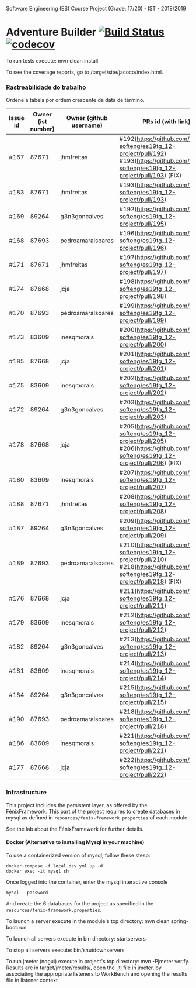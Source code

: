 Software Engineering (ES) Course Project (Grade: 17/20) - IST - 2018/2019

# Adventure Builder [![Build Status](https://travis-ci.com/tecnico-softeng/es19tg_12-project.svg?token=xDPBAaQ2epnFt9PRstYY&branch=develop)](https://travis-ci.com/tecnico-softeng/es19tg_12-project)[![codecov](https://codecov.io/gh/tecnico-softeng/es19tg_12-project/branch/develop/graph/badge.svg?token=bB74DA0VHo)](https://codecov.io/gh/tecnico-softeng/es19tg_12-project)

To run tests execute: mvn clean install

To see the coverage reports, go to <module name>/target/site/jacoco/index.html.

### Rastreabilidade do trabalho

Ordene a tabela por ordem crescente da data de término.

|   Issue id | Owner (ist number)      | Owner (github username) | PRs id (with link)                         |            Date    |  
| ---------- | ----------------------- | ----------------------- | -------------------                        | ------------------ |
|   #167     |        87671            |     jhmfreitas          | #192(https://github.com/tecnico-softeng/es19tg_12-project/pull/192)  #193(https://github.com/tecnico-softeng/es19tg_12-project/pull/193) (FIX)|24/04/2019 |
|    #183    |      87671          |   jhmfreitas                |#193(https://github.com/tecnico-softeng/es19tg_12-project/pull/193)   |    01/05/2019    |
|   #169     |      89264              |     g3n3goncalves       | #192(https://github.com/tecnico-softeng/es19tg_12-project/pull/195)   |    01/05/2019    |
|   #168     |       87693             |   pedroamaralsoares     |#196(https://github.com/tecnico-softeng/es19tg_12-project/pull/196)  |    04/05/2019      |
|   #171     |       87671             |         jhmfreitas      |#197(https://github.com/tecnico-softeng/es19tg_12-project/pull/197)   |         04/05/2019           |
|   #174     |      87668              |     jcja          		 | #198(https://github.com/tecnico-softeng/es19tg_12-project/pull/198)                                           |    06/05/2019         |
|   #170     |       87693             |   pedroamaralsoares     | #199(https://github.com/tecnico-softeng/es19tg_12-project/pull/199)|   06/05/2019     |
|   #173     |      83609              |     inesqmorais   		 | #200(https://github.com/tecnico-softeng/es19tg_12-project/pull/200)                                           |    07/05/2019         |
|   #185     |      87668              |     jcja          		 | #201(https://github.com/tecnico-softeng/es19tg_12-project/pull/201)                                           |    07/05/2019         |               
|   #175     |      83609              |     inesqmorais   		 | #202(https://github.com/tecnico-softeng/es19tg_12-project/pull/202)                                           |    07/05/2019         |
|   #172     |      89264              |     g3n3goncalves       | #203(https://github.com/tecnico-softeng/es19tg_12-project/pull/203)   |    08/05/2019    |
|   #178     |      87668              |     jcja          		 | #205(https://github.com/tecnico-softeng/es19tg_12-project/pull/205) #206(https://github.com/tecnico-softeng/es19tg_12-project/pull/206) (FIX) |    09/05/2019         |
|   #180     |      83609              |     inesqmorais   		 | #207(https://github.com/tecnico-softeng/es19tg_12-project/pull/207)                                           |    09/05/2019         |
|   #188     |        87671            |         jhmfreitas      | #208(https://github.com/tecnico-softeng/es19tg_12-project/pull/208)   |    09/05/2019   |
|   #187     |      89264              |     g3n3goncalves       | #209(https://github.com/tecnico-softeng/es19tg_12-project/pull/209)   |    09/05/2019    |
|   #189     |      87693              |  pedroamaralsoares      | #210(https://github.com/tecnico-softeng/es19tg_12-project/pull/210) #218(https://github.com/tecnico-softeng/es19tg_12-project/pull/218) (FIX) |    10/05/2019      |
|   #176     |      87668              |     jcja          		 | #211(https://github.com/tecnico-softeng/es19tg_12-project/pull/211)                                           |    10/05/2019         |
|   #179     |      83609              |     inesqmorais   		 | #212(https://github.com/tecnico-softeng/es19tg_12-project/pull/212)                                           |    10/05/2019         |
|   #182     |      89264              |     g3n3goncalves       | #213(https://github.com/tecnico-softeng/es19tg_12-project/pull/213)   |    10/05/2019    |
|   #181     |      83609              |     inesqmorais   		 | #214(https://github.com/tecnico-softeng/es19tg_12-project/pull/214)                                           |    10/05/2019         |
|   #184     |      89264              |     g3n3goncalves       | #215(https://github.com/tecnico-softeng/es19tg_12-project/pull/215)   |    10/05/2019    |
|   #190     |      87693              |  pedroamaralsoares      | #218(https://github.com/tecnico-softeng/es19tg_12-project/pull/218) |   10/05/2019    |
|   #186     |      83609              |  	 inesqmorais         | #221(https://github.com/tecnico-softeng/es19tg_12-project/pull/221) |   10/05/2019    |
|   #177     |      87668              |     jcja          		 | #222(https://github.com/tecnico-softeng/es19tg_12-project/pull/222)                                           |    10/05/2019         |



### Infrastructure

This project includes the persistent layer, as offered by the FénixFramework.
This part of the project requires to create databases in mysql as defined in `resources/fenix-framework.properties` of each module.

See the lab about the FénixFramework for further details.

#### Docker (Alternative to installing Mysql in your machine)

To use a containerized version of mysql, follow these stesp:

```
docker-compose -f local.dev.yml up -d
docker exec -it mysql sh
```

Once logged into the container, enter the mysql interactive console

```
mysql --password
```

And create the 6 databases for the project as specified in
the `resources/fenix-framework.properties`.

To launch a server execute in the module's top directory: mvn clean spring-boot:run

To launch all servers execute in bin directory: startservers

To stop all servers execute: bin/shutdownservers

To run jmeter (nogui) execute in project's top directory: mvn -Pjmeter verify. Results are in target/jmeter/results/, open the .jtl file in jmeter, by associating the appropriate listeners to WorkBench and opening the results file in listener context
